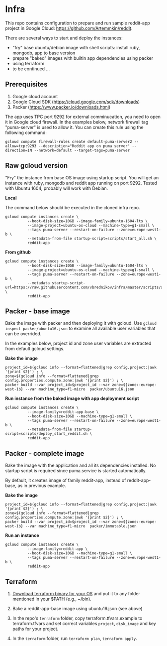 # Infra

This repo contains configuration to prepare and run sample reddit-app project in Google Cloud: https://github.com/Artemmkin/reddit.

There are several ways to start and deploy the instances:
- "fry" base ubuntu/debian image with shell scripts: install ruby, mongodb, app to base version
- prepare "baked" images with builtin app dependencies using packer
- using terraform
- to be continued ...

## Prerequisites

1. Google cloud account
2. Google Cloud SDK (https://cloud.google.com/sdk/downloads)
3. Packer (https://www.packer.io/downloads.html)

The app uses TPC port 9292 for external comminucation, you need to open it in Google cloud firewall. In the examples below, network firewall tag "puma-server" is used to allow it. You can create this rule using the following command:

```
gcloud compute firewall-rules create default-puma-server2 --allow=tcp:9293 --description="Reddit app on puma server" --direction=IN --network=default --target-tags=puma-server
```

## Raw gcloud version

"Fry" the instance from base OS image using startup script. You will get an instance with ruby, mongodb and reddit app running on port 9292. Tested with Ubuntu 1604, probably will work with Debian.

**Local** 

The command below should be executed in the cloned infra repo.
```
gcloud compute instances create \
          --boot-disk-size=10GB --image-family=ubuntu-1604-lts \
          --image-project=ubuntu-os-cloud --machine-type=g1-small \
          --tags puma-server --restart-on-failure --zone=europe-west1-b \
          --metadata-from-file startup-script=scripts/start_all.sh \
          reddit-app
```

**From github**

```
gcloud compute instances create \
          --boot-disk-size=10GB --image-family=ubuntu-1604-lts \
          --image-project=ubuntu-os-cloud --machine-type=g1-small \
          --tags puma-server --restart-on-failure --zone=europe-west1-b \
          --metadata startup-script-url=https://raw.githubusercontent.com/vbrednikov/infra/master/scripts/start_all.sh \
          reddit-app
```


## Packer - base image

Bake the image with packer and then deploying it with gcloud. Use `gcloud inspect packer/ubuntu16.json` to examine all available user variables that can be overrided.

In the examples below, project id and zone user variables are extracted from default gcloud settings.

**Bake the image**

```
project_id=$(gcloud info --format=flattened|grep config.project:|awk '{print $2}') ; \
zone=$(gcloud info --format=flattened|grep config.properties.compute.zone:|awk '{print $2}') ; \
packer build --var project_id=$project_id --var zone=${zone:-europe-west-1b} --var machine_type=f1-micro  packer/ubuntu16.json
```

**Run instance from the baked image with app deployment script**
```
gcloud compute instances create \
          --image-family=reddit-app-base \
          --boot-disk-size=10GB --machine-type=g1-small \
          --tags puma-server --restart-on-failure --zone=europe-west1-b \
          --metadata-from-file startup-script=scripts/deploy_start_reddit.sh \
          reddit-app
```

## Packer - complete image

Bake the image with the application and all its dependencies installed. 
No startup script is required since puma.service is started automatically.

By default, it creates image of family reddit-app, instead of reddit-app-base, as in previous example.

**Bake the image**
```
project_id=$(gcloud info --format=flattened|grep config.project:|awk '{print $2}') ; \
zone=$(gcloud info --format=flattened|grep config.properties.compute.zone:|awk '{print $2}') ; \
packer build --var project_id=$project_id --var zone=${zone:-europe-west-1b} --var machine_type=f1-micro  packer/immutable.json
```

**Run an instance**
```
gcloud compute instances create \
          --image-family=reddit-app \
          --boot-disk-size=10GB --machine-type=g1-small \
          --tags puma-server --restart-on-failure --zone=europe-west1-b \
          reddit-app
```

## Terraform

1. [Download terraform binary for your OS](https://www.terraform.io/downloads.html)  and put it to any folder mentioned in your $PATH (e.g., ~/bin).

2. Bake a reddit-app-base image using ubuntu16.json (see above)

3. In the repo's `terraform` folder, copy terraform.tfvars.example to terraform.tfvars and set correct variables `project`, `disk_image` and key paths for your project.

4. In the `terraform` folder, run `terraform plan`, `terraform apply`.
